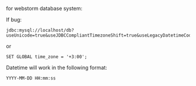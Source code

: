 for webstorm database system: 

If bug: 
```
jdbc:mysql://localhost/db?useUnicode=true&useJDBCCompliantTimezoneShift=true&useLegacyDatetimeCode=false&serverTimezone=UTC
```

or 
```
SET GLOBAL time_zone = '+3:00';
```

Datetime will work in the following format:
```
YYYY-MM-DD HH:mm:ss
```